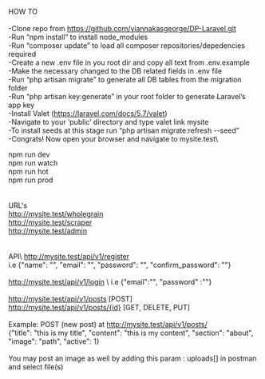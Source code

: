 HOW TO \
\
-Clone repo from https://github.com/yiannakasgeorge/DP-Laravel.git \
-Run “npm install” to install node_modules\
-Run “composer update” to load all composer repositories/depedencies required\
-Create a new .env file in you root dir and copy all text from .env.example\
-Make the necessary changed to the DB related fields in .env file\
-Run “php artisan migrate” to generate all DB tables from the migration folder\
-Run “php artisan key:generate” in your root folder to generate Laravel’s app key\
-Install Valet (https://laravel.com/docs/5.7/valet)\
-Navigate to your ‘public’ directory and type valet link mysite\
-To install seeds at this stage  run “php artisan migrate:refresh --seed”\
-Congrats! Now open your browser and navigate to mysite.test\


npm run dev \
npm run watch \
npm run hot \
npm run prod \
\
\
URL's\
http://mysite.test/wholegrain \
http://mysite.test/scraper \
http://mysite.test/admin \
\
\
API\ 
http://mysite.test/api/v1/register \
i.e {"name": "", "email": "", "password": "", "confirm_password": ""} \
\
http://mysite.test/api/v1/login \ 
i.e {"email":"", "password" :""} \
\
http://mysite.test/api/v1/posts [POST] \
http://mysite.test/api/v1/posts/{id} [GET, DELETE, PUT] \
\
Example: POST (new post) at http://mysite.test/api/v1/posts/ \
 {"title": "this is my title", "content": "this is my content", "section": "about", "image": "path", "active": 1} \
\
You may post an image as well by adding this param : uploads[] in postman and select file(s)
